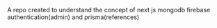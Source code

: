 A repo created to understand the concept of next js mongodb firebase authentication(admin) and prisma(references)